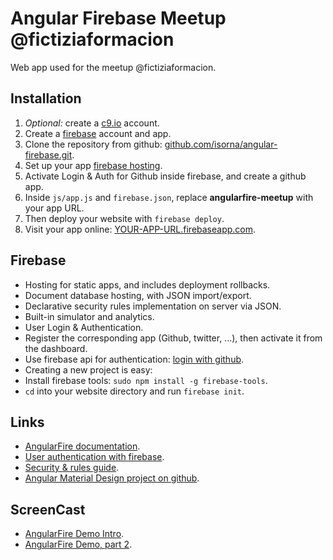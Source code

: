 Angular Firebase Meetup @fictiziaformacion
================

Web app used for the meetup @fictiziaformacion.

## Installation

1. _Optional:_ create a [c9.io](http://c9.io) account.
2. Create a [firebase](https://www.firebase.com/) account and app.
2. Clone the repository from github: [github.com/isorna/angular-firebase.git](https://github.com/isorna/angular-firebase.git).
3. Set up your app [firebase hosting](https://YOUR-APP-URL.firebaseio.com/?page=Hosting).
4. Activate Login & Auth for Github inside firebase, and create a github app.
5. Inside `js/app.js` and `firebase.json`, replace __angularfire-meetup__ with your app URL.
6. Then deploy your website with `firebase deploy`.
7. Visit your app online: [YOUR-APP-URL.firebaseapp.com](https://YOUR-APP-URL.firebaseapp.com/).

## Firebase

* Hosting for static apps, and includes deployment rollbacks.
* Document database hosting, with JSON import/export.
* Declarative security rules implementation on server via JSON.
* Built-in simulator and analytics.
* User Login & Authentication.
 * Register the corresponding app (Github, twitter, ...), then activate it from the dashboard.
 * Use firebase api for authentication: [login with github](https://www.firebase.com/docs/web/guide/login/github.html).
* Creating a new project is easy:
 * Install firebase tools: `sudo npm install -g firebase-tools`.
 * `cd` into your website directory and run `firebase init`.

## Links

* [AngularFire documentation](https://www.firebase.com/docs/web/libraries/angular/).
* [User authentication with firebase](https://www.firebase.com/docs/web/guide/user-auth.html).
* [Security & rules guide](https://www.firebase.com/docs/security/guide/securing-data.html).
* [Angular Material Design project on github](https://github.com/angular/material).

## ScreenCast

* [AngularFire Demo Intro](http://youtu.be/rMDMWQeo8mQ).
* [AngularFire Demo, part 2](http://youtu.be/5As8GChkKzA).
